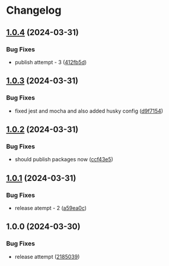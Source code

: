 # Changelog

## [1.0.4](https://github.com/templ-project/create/compare/create-v1.0.3...create-v1.0.4) (2024-03-31)


### Bug Fixes

* publish attempt - 3 ([412fb5d](https://github.com/templ-project/create/commit/412fb5d7b955a2afa88d54f472a54eb5b4a6dd5a))

## [1.0.3](https://github.com/templ-project/create/compare/create-v1.0.2...create-v1.0.3) (2024-03-31)


### Bug Fixes

* fixed jest and mocha and also added husky config ([d9f7154](https://github.com/templ-project/create/commit/d9f7154d7b1bc8f92a090b939b8aa4acd97536cb))

## [1.0.2](https://github.com/templ-project/create/compare/create-v1.0.1...create-v1.0.2) (2024-03-31)


### Bug Fixes

* should publish packages now ([ccf43e5](https://github.com/templ-project/create/commit/ccf43e5a436d09eb346bdd5b2f2db28c0075efbc))

## [1.0.1](https://github.com/templ-project/create/compare/create-v1.0.0...create-v1.0.1) (2024-03-31)


### Bug Fixes

* release atempt - 2 ([a59ea0c](https://github.com/templ-project/create/commit/a59ea0c6b9c11a2d109f454f9209a4fd3c03fbe1))

## 1.0.0 (2024-03-30)


### Bug Fixes

* release attempt ([2185039](https://github.com/templ-project/create/commit/21850397fc974c31712acf5857c003afb9d794a5))
